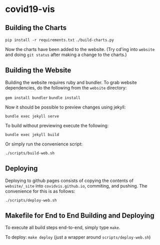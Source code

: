 # covid19-vis

Building the Charts
-------------------
`pip install -r requirements.txt`
`./build-charts.py`

Now the charts have been added to the website. (Try cd'ing into `website` and doing `git status` after making a change to the charts.)

Building the Website
--------------------

Building the website requires ruby and bundler. To grab website dependencies, do the following from the `website` directory:

`gem install bundler`
`bundle install`

Now it should be possible to preview changes using jekyll:

`bundle exec jekyll serve`

To build without previewing execute the following:

`bundle exec jekyll build`

Or simply run the convenience script:

`./scripts/build-web.sh`

Deploying
---------

Deploying to github pages consists of copying the contents of `website/_site` into `covidvis.github.io`, commiting, and pushing. The convenience for this is as follows:

`./scripts/deploy-web.sh`


Makefile for End to End Building and Deploying
----------------------------------------------

To execute all build steps end-to-end, simply type `make`.

To deploy: `make deploy` (just a wrapper around `scripts/deploy-web.sh`)
